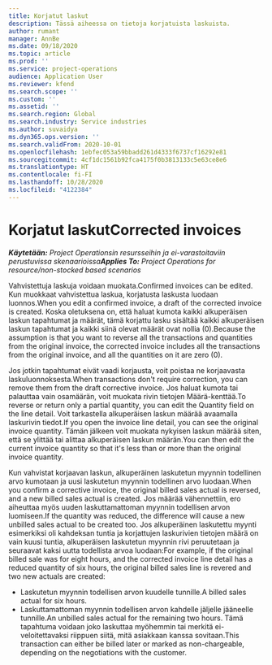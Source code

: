 ```yaml
---
title: Korjatut laskut
description: Tässä aiheessa on tietoja korjatuista laskuista.
author: rumant
manager: AnnBe
ms.date: 09/18/2020
ms.topic: article
ms.prod: ''
ms.service: project-operations
audience: Application User
ms.reviewer: kfend
ms.search.scope: ''
ms.custom: ''
ms.assetid: ''
ms.search.region: Global
ms.search.industry: Service industries
ms.author: suvaidya
ms.dyn365.ops.version: ''
ms.search.validFrom: 2020-10-01
ms.openlocfilehash: 1ebfec053a59bbadd261d4333f6737cf16292e81
ms.sourcegitcommit: 4cf1dc1561b92fca4175f0b3813133c5e63ce8e6
ms.translationtype: HT
ms.contentlocale: fi-FI
ms.lasthandoff: 10/28/2020
ms.locfileid: "4122384"
---
```

# <a name="corrected-invoices"></a><span data-ttu-id="807e0-103">Korjatut laskut</span><span class="sxs-lookup"><span data-stu-id="807e0-103">Corrected invoices</span></span>

<span data-ttu-id="807e0-104">_**Käytetään:** Project Operationsin resursseihin ja ei-varastoitaviin perustuvissa skenaarioissa_</span><span class="sxs-lookup"><span data-stu-id="807e0-104">_**Applies To:** Project Operations for resource/non-stocked based scenarios_</span></span>

<span data-ttu-id="807e0-105">Vahvistettuja laskuja voidaan muokata.</span><span class="sxs-lookup"><span data-stu-id="807e0-105">Confirmed invoices can be edited.</span></span> <span data-ttu-id="807e0-106">Kun muokkaat vahvistettua laskua, korjatusta laskusta luodaan luonnos.</span><span class="sxs-lookup"><span data-stu-id="807e0-106">When you edit a confirmed invoice, a draft of the corrected invoice is created.</span></span> <span data-ttu-id="807e0-107">Koska oletuksena on, että haluat kumota kaikki alkuperäisen laskun tapahtumat ja määrät, tämä korjattu lasku sisältää kaikki alkuperäisen laskun tapahtumat ja kaikki siinä olevat määrät ovat nollia (0).</span><span class="sxs-lookup"><span data-stu-id="807e0-107">Because the assumption is that you want to reverse all the transactions and quantities from the original invoice, the corrected invoice includes all the transactions from the original invoice, and all the quantities on it are zero (0).</span></span>

<span data-ttu-id="807e0-108">Jos jotkin tapahtumat eivät vaadi korjausta, voit poistaa ne korjaavasta laskuluonnoksesta.</span><span class="sxs-lookup"><span data-stu-id="807e0-108">When transactions don't require correction, you can remove them from the draft corrective invoice.</span></span> <span data-ttu-id="807e0-109">Jos haluat kumota tai palauttaa vain osamäärän, voit muokata rivin tietojen Määrä-kenttää.</span><span class="sxs-lookup"><span data-stu-id="807e0-109">To reverse or return only a partial quantity, you can edit the Quantity field on the line detail.</span></span> <span data-ttu-id="807e0-110">Voit tarkastella alkuperäisen laskun määrää avaamalla laskurivin tiedot.</span><span class="sxs-lookup"><span data-stu-id="807e0-110">If you open the invoice line detail, you can see the original invoice quantity.</span></span> <span data-ttu-id="807e0-111">Tämän jälkeen voit muokata nykyisen laskun määrää siten, että se ylittää tai alittaa alkuperäisen laskun määrän.</span><span class="sxs-lookup"><span data-stu-id="807e0-111">You can then edit the current invoice quantity so that it's less than or more than the original invoice quantity.</span></span>

<span data-ttu-id="807e0-112">Kun vahvistat korjaavan laskun, alkuperäinen laskutetun myynnin todellinen arvo kumotaan ja uusi laskutetun myynnin todellinen arvo luodaan.</span><span class="sxs-lookup"><span data-stu-id="807e0-112">When you confirm a corrective invoice, the original billed sales actual is reversed, and a new billed sales actual is created.</span></span> <span data-ttu-id="807e0-113">Jos määrää vähennettiin, ero aiheuttaa myös uuden laskuttamattoman myynnin todellisen arvon luomiseen.</span><span class="sxs-lookup"><span data-stu-id="807e0-113">If the quantity was reduced, the difference will cause a new unbilled sales actual to be created too.</span></span> <span data-ttu-id="807e0-114">Jos alkuperäinen laskutettu myynti esimerkiksi oli kahdeksan tuntia ja korjattujen laskurivien tietojen määrä on vain kuusi tuntia, alkuperäisen laskutetun myynnin rivi peruutetaan ja seuraavat kaksi uutta todellista arvoa luodaan:</span><span class="sxs-lookup"><span data-stu-id="807e0-114">For example, if the original billed sale was for eight hours, and the corrected invoice line detail has a reduced quantity of six hours, the original billed sales line is revered and two new actuals are created:</span></span>

- <span data-ttu-id="807e0-115">Laskutetun myynnin todellisen arvon kuudelle tunnille.</span><span class="sxs-lookup"><span data-stu-id="807e0-115">A billed sales actual for six hours.</span></span>
- <span data-ttu-id="807e0-116">Laskuttamattoman myynnin todellisen arvon kahdelle jäljelle jääneelle tunnille.</span><span class="sxs-lookup"><span data-stu-id="807e0-116">An unbilled sales actual for the remaining two hours.</span></span> <span data-ttu-id="807e0-117">Tämä tapahtuma voidaan joko laskuttaa myöhemmin tai merkitä ei-veloitettavaksi riippuen siitä, mitä asiakkaan kanssa sovitaan.</span><span class="sxs-lookup"><span data-stu-id="807e0-117">This transaction can either be billed later or marked as non-chargeable, depending on the negotiations with the customer.</span></span>
